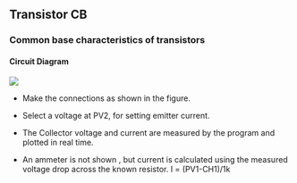 Transistor CB
---

### Common base characteristics of transistors

#### Circuit Diagram

![](file:///android_asset/DOC_HTML/apps/images/schematics/tranCB.svg@100%|auto)

* Make the connections as shown in the figure.

* Select a voltage at PV2, for setting emitter current.

* The Collector voltage and current are measured by the program and plotted in real time.

* An ammeter is not shown , but current is calculated using the measured voltage drop across the known resistor. I = (PV1-CH1)/1k


